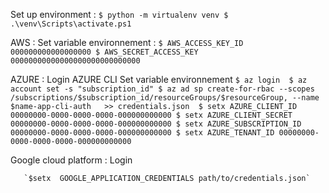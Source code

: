 
Set up environment :
        `$ python -m virtualenv venv
         $ .\venv\Scripts\activate.ps1`

AWS : Set variable environnement  : 
       ` $ AWS_ACCESS_KEY_ID 000000000000000000
         $ AWS_SECRET_ACCESS_KEY 00000000000000000000000000000 `


AZURE : Login AZURE CLI   Set variable environnement
       `$ az login 
        $ az account set -s "subscription_id"
        $ az ad sp create-for-rbac --scopes /subscriptions/$subscription_id/resourceGroups/$resourceGroup, --name $name-app-cli-auth   >> credentials.json 
        $ setx AZURE_CLIENT_ID 00000000-0000-0000-0000-000000000000
        $ setx AZURE_CLIENT_SECRET 00000000-0000-0000-0000-000000000000
        $ setx AZURE_SUBSCRIPTION_ID 00000000-0000-0000-0000-000000000000
        $ setx AZURE_TENANT_ID 00000000-0000-0000-0000-000000000000`


Google cloud platform : Login 

       `$setx  GOOGLE_APPLICATION_CREDENTIALS path/to/credentials.json`

    
